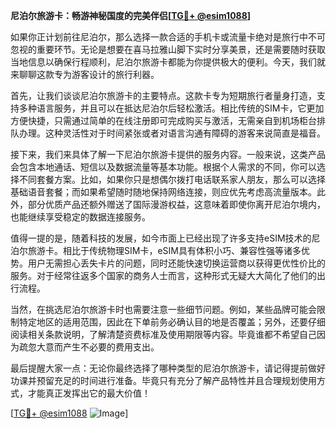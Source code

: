 **尼泊尔旅游卡：畅游神秘国度的完美伴侣[[TG💪+ @esim1088](https://t.me/s/esim1088)]**

如果你正计划前往尼泊尔，那么选择一款合适的手机卡或流量卡绝对是旅行中不可忽视的重要环节。无论是想要在喜马拉雅山脚下实时分享美景，还是需要随时获取当地信息以确保行程顺利，尼泊尔旅游卡都能为你提供极大的便利。今天，我们就来聊聊这款专为游客设计的旅行利器。

首先，让我们谈谈尼泊尔旅游卡的主要特点。这款卡专为短期旅行者量身打造，支持多种语言服务，并且可以在抵达尼泊尔后轻松激活。相比传统的SIM卡，它更加方便快捷，只需通过简单的在线注册即可完成购买与激活，无需亲自到机场柜台排队办理。这种灵活性对于时间紧张或者对语言沟通有障碍的游客来说简直是福音。

接下来，我们来具体了解一下尼泊尔旅游卡提供的服务内容。一般来说，这类产品会包含本地通话、短信以及数据流量等基本功能。根据个人需求的不同，你可以选择不同套餐方案。比如，如果你只是想偶尔拨打电话联系家人朋友，那么可以选择基础语音套餐；而如果希望随时随地保持网络连接，则应优先考虑高流量版本。此外，部分优质产品还额外赠送了国际漫游权益，这意味着即使你离开尼泊尔境内，也能继续享受稳定的数据连接服务。

值得一提的是，随着科技的发展，如今市面上已经出现了许多支持eSIM技术的尼泊尔旅游卡。相比于传统物理SIM卡，eSIM具有体积小巧、兼容性强等诸多优势。用户无需担心丢失卡片的问题，同时还能快速切换运营商以获得更优性价比的服务。对于经常往返多个国家的商务人士而言，这种形式无疑大大简化了他们的出行流程。

当然，在挑选尼泊尔旅游卡时也需要注意一些细节问题。例如，某些品牌可能会限制特定地区的适用范围，因此在下单前务必确认目的地是否覆盖；另外，还要仔细阅读相关条款说明，了解清楚资费标准及使用期限等内容。毕竟谁都不希望自己因为疏忽大意而产生不必要的费用支出。

最后提醒大家一点：无论你最终选择了哪种类型的尼泊尔旅游卡，请记得提前做好功课并预留充足的时间进行准备。毕竟只有充分了解产品特性并且合理规划使用方式，才能真正发挥出它的最大价值！

[[TG💪+ @esim1088](https://t.me/s/esim1088) ![Image](https://i.postimg.cc/4NQfJmqS/Snipaste-2025-05-13-00-14-12.png)]